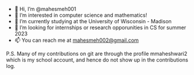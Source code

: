 - 👋 Hi, I’m @mahesmeh001
- 👀 I’m interested in computer science and mathematics!
- 🌱 I’m currently studying at the University of Wisconsin - Madison
- 💞️ I’m looking for internships or research opporunities in CS for summer 2023
- 📫 You can reach me at mahesmeh002@gmail.com

P.S. Many of my contributions on git are through the profile mmaheshwari2 which is my school account, and hence do not show up in the contributions log. 

<!---
mahesmeh001/mahesmeh001 is a ✨ special ✨ repository because its `README.md` (this file) appears on your GitHub profile.
You can click the Preview link to take a look at your changes.
--->

